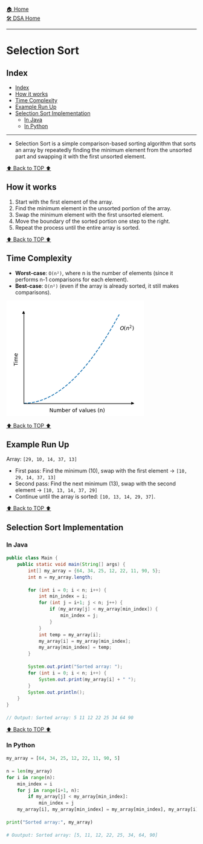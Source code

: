 [🏠 Home](../../../README.md) <br/>
[🛠️ DSA Home](../DSA.md)

<hr>

<h1> Selection Sort </h1>

## Index
- [Index](#index)
- [How it works](#how-it-works)
- [Time Complexity](#time-complexity)
- [Example Run Up](#example-run-up)
- [Selection Sort Implementation](#selection-sort-implementation)
	- [In Java](#in-java)
	- [In Python](#in-python)


<hr>

- Selection Sort is a simple comparison-based sorting algorithm that sorts an array by repeatedly finding the minimum element from the unsorted part and swapping it with the first unsorted element.

[⬆️ Back to TOP ⬆️](#index)

## How it works

1. Start with the first element of the array.
2. Find the minimum element in the unsorted portion of the array.
3. Swap the minimum element with the first unsorted element.
4. Move the boundary of the sorted portion one step to the right.
5. Repeat the process until the entire array is sorted.

[⬆️ Back to TOP ⬆️](#index)

## Time Complexity

- **Worst-case**: `O(n²)`, where n is the number of elements (since it performs n-1 comparisons for each element).
- **Best-case**: `O(n²)` (even if the array is already sorted, it still makes comparisons).

![alt text](../imgs/selection-sort-tc.png)

[⬆️ Back to TOP ⬆️](#index)

## Example Run Up

Array: `[29, 10, 14, 37, 13]`

- First pass: Find the minimum (10), swap with the first element → `[10, 29, 14, 37, 13]`
- Second pass: Find the next minimum (13), swap with the second element → `[10, 13, 14, 37, 29]`
- Continue until the array is sorted: `[10, 13, 14, 29, 37]`.

[⬆️ Back to TOP ⬆️](#index)

## Selection Sort Implementation

### In Java

```java
public class Main {
    public static void main(String[] args) {
        int[] my_array = {64, 34, 25, 12, 22, 11, 90, 5};
        int n = my_array.length;

        for (int i = 0; i < n; i++) {
            int min_index = i;
            for (int j = i+1; j < n; j++) {
                if (my_array[j] < my_array[min_index]) {
                    min_index = j;
                }
            }
            int temp = my_array[i];
            my_array[i] = my_array[min_index];
            my_array[min_index] = temp;
        }

        System.out.print("Sorted array: ");
        for (int i = 0; i < n; i++) {
            System.out.print(my_array[i] + " ");
        }
        System.out.println();
    }
}

// Output: Sorted array: 5 11 12 22 25 34 64 90
```

[⬆️ Back to TOP ⬆️](#index)

### In Python

```python
my_array = [64, 34, 25, 12, 22, 11, 90, 5]

n = len(my_array)
for i in range(n):
    min_index = i
    for j in range(i+1, n):
        if my_array[j] < my_array[min_index]:
            min_index = j   
    my_array[i], my_array[min_index] = my_array[min_index], my_array[i]

print("Sorted array:", my_array)

# Ouutput: Sorted array: [5, 11, 12, 22, 25, 34, 64, 90]
```